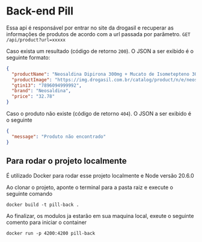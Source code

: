 # Back-end Pill

Essa api é responsável por entrar no site da drogasil e recuperar as informações de produtos
de acordo com a url passada por parâmetro.
```GET /api/product?url=xxxxx```

Caso exista um resultado (código de retorno ```200```). O JSON a ser exibido é o seguinte formato:

````json
{
  "productName": "Neosaldina Dipirona 300mg + Mucato de Isometepteno 30mg + Cafeína 30mg 30 drágeas",
  "productImage": "https://img.drogasil.com.br/catalog/product/n/e/neosaldina-30-drageas-01.jpg?width=450&height=450&quality=85&type=resize",
  "gtin13": "7896094999992",
  "brand": "Neosaldina",
  "price": "32.78"
}
````

Caso o produto não existe (código de retorno ```404```). O JSON a ser exibido é o seguinte

````json
{
  "message": "Produto não encontrado"
}
````

## Para rodar o projeto localmente

É utilizado Docker para rodar esse projeto localmente e Node versão 20.6.0

Ao clonar o projeto, aponte o terminal para a pasta raiz e execute o seguinte comando
````Docker
docker build -t pill-back .   
````

Ao finalizar, os modulos ja estarão em sua maquina local, exeute o seguinte comento para iniciar o container

````Docker
docker run -p 4200:4200 pill-back
````